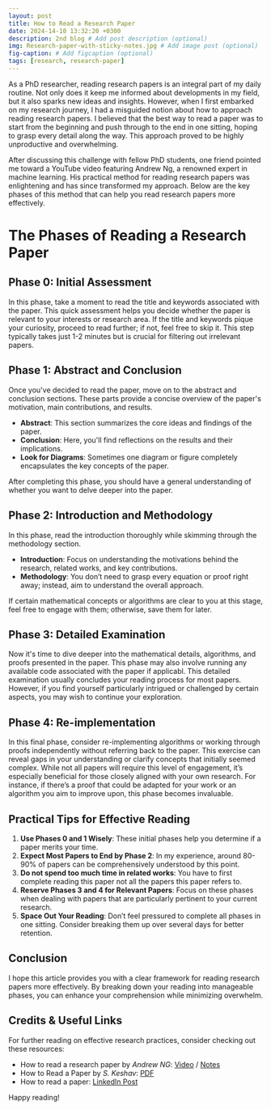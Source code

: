 ```yaml
---
layout: post
title: How to Read a Research Paper
date: 2024-14-10 13:32:20 +0300
description: 2nd blog # Add post description (optional)
img: Research-paper-with-sticky-notes.jpg # Add image post (optional)
fig-caption: # Add figcaption (optional)
tags: [research, research-paper]
---
```


As a PhD researcher, reading research papers is an integral part of my daily routine. Not only does it keep me informed about developments in my field, 
but it also sparks new ideas and insights. However, when I first embarked on my research journey, I had a misguided notion about how to approach reading 
research papers. I believed that the best way to read a paper was to start from the beginning and push through to the end in one sitting, hoping to grasp 
every detail along the way. This approach proved to be highly unproductive and overwhelming.

After discussing this challenge with fellow PhD students, one friend pointed me toward a YouTube video featuring Andrew Ng, a renowned expert in machine learning. 
His practical method for reading research papers was enlightening and has since transformed my approach. Below are the key phases of this method that can help you 
read research papers more effectively.

# The Phases of Reading a Research Paper

## Phase 0: Initial Assessment
In this phase, take a moment to read the title and keywords associated with the paper. This quick assessment helps you decide whether the 
paper is relevant to your interests or research area. If the title and keywords pique your curiosity, proceed to read further; if not, feel 
free to skip it. This step typically takes just 1-2 minutes but is crucial for filtering out irrelevant papers.

## Phase 1: Abstract and Conclusion
Once you've decided to read the paper, move on to the abstract and conclusion sections. These parts provide a concise overview of the paper's motivation, main contributions, and results.

* **Abstract**: This section summarizes the core ideas and findings of the paper.
* **Conclusion**: Here, you'll find reflections on the results and their implications.
* **Look for Diagrams**: Sometimes one diagram or figure completely encapsulates the key concepts of the paper.

After completing this phase, you should have a general understanding of whether you want to delve deeper into the paper.

## Phase 2: Introduction and Methodology
In this phase, read the introduction thoroughly while skimming through the methodology section.

* **Introduction**: Focus on understanding the motivations behind the research, related works, and key contributions.
* **Methodology**: You don’t need to grasp every equation or proof right away; instead, aim to understand the overall approach.

If certain mathematical concepts or algorithms are clear to you at this stage, feel free to engage with them; otherwise, save them for later.

## Phase 3: Detailed Examination
Now it's time to dive deeper into the mathematical details, algorithms, and proofs presented in the paper. This phase may also involve running any available code associated with the paper if applicabl.
This detailed examination usually concludes your reading process for most papers. However, if you find yourself particularly intrigued or challenged by certain aspects, you may wish to continue your exploration.

## Phase 4: Re-implementation
In this final phase, consider re-implementing algorithms or working through proofs independently without referring back to the paper. 
This exercise can reveal gaps in your understanding or clarify concepts that initially seemed complex.
While not all papers will require this level of engagement, it’s especially beneficial for those closely aligned with your own research. 
For instance, if there’s a proof that could be adapted for your work or an algorithm you aim to improve upon, this phase becomes invaluable.

## Practical Tips for Effective Reading
1. **Use Phases 0 and 1 Wisely**: These initial phases help you determine if a paper merits your time.
2. **Expect Most Papers to End by Phase 2**: In my experience, around 80-90% of papers can be comprehensively understood by this point.
3. **Do not spend too much time in related works**: You have to first complete reading this paper not all the papers this paper refers to.
4. **Reserve Phases 3 and 4 for Relevant Papers**: Focus on these phases when dealing with papers that are particularly pertinent to your current research.
5. **Space Out Your Reading**: Don’t feel pressured to complete all phases in one sitting. Consider breaking them up over several days for better retention.

## Conclusion
I hope this article provides you with a clear framework for reading research papers more effectively. 
By breaking down your reading into manageable phases, you can enhance your comprehension while minimizing overwhelm.

## Credits & Useful Links
For further reading on effective research practices, consider checking out these resources:
  * How to read a research paper by *Andrew NG*: [Video](https://www.youtube.com/watch?v=733m6qBH-jI) / [Notes](https://github.com/IvLabs/ResearchPaperNotes/tree/master/literature_study_tips)
  * How to Read a Paper by *S. Keshav*: [PDF](https://web.stanford.edu/class/ee384m/Handouts/HowtoReadPaper.pdf)
  * How to read a paper: [LinkedIn Post](https://www.linkedin.com/feed/update/urn:li:activity:7044621048364900352?utm_source=share&utm_medium=member_desktop)

Happy reading!
